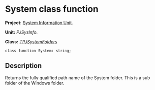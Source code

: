 <a href='Hidden comment: 
$Rev$
$Date$
'></a>

# System class function #

**Project:** [System Information Unit](SystemInformationUnit.md).

**Unit:** _PJSysInfo_.

**Class:** _[TPJSystemFolders](TPJSystemFolders.md)_

```
class function System: string;
```

## Description ##

Returns the fully qualified path name of the System folder. This is a sub folder of the Windows folder.